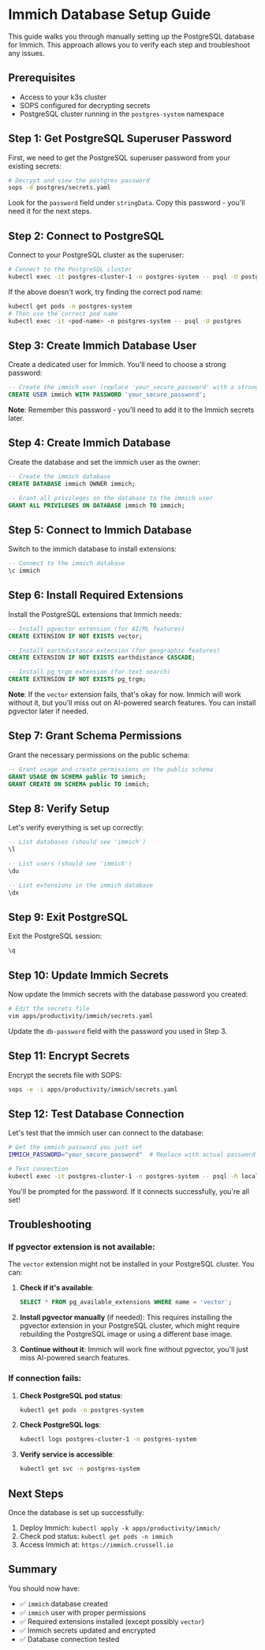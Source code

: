 # Immich Database Setup Guide

This guide walks you through manually setting up the PostgreSQL database for Immich. This approach allows you to verify each step and troubleshoot any issues.

## Prerequisites

- Access to your k3s cluster
- SOPS configured for decrypting secrets
- PostgreSQL cluster running in the `postgres-system` namespace

## Step 1: Get PostgreSQL Superuser Password

First, we need to get the PostgreSQL superuser password from your existing secrets:

```bash
# Decrypt and view the postgres password
sops -d postgres/secrets.yaml
```

Look for the `password` field under `stringData`. Copy this password - you'll need it for the next steps.

## Step 2: Connect to PostgreSQL

Connect to your PostgreSQL cluster as the superuser:

```bash
# Connect to the PostgreSQL cluster
kubectl exec -it postgres-cluster-1 -n postgres-system -- psql -U postgres
```

If the above doesn't work, try finding the correct pod name:
```bash
kubectl get pods -n postgres-system
# Then use the correct pod name
kubectl exec -it <pod-name> -n postgres-system -- psql -U postgres
```

## Step 3: Create Immich Database User

Create a dedicated user for Immich. You'll need to choose a strong password:

```sql
-- Create the immich user (replace 'your_secure_password' with a strong password)
CREATE USER immich WITH PASSWORD 'your_secure_password';
```

**Note**: Remember this password - you'll need to add it to the Immich secrets later.

## Step 4: Create Immich Database

Create the database and set the immich user as the owner:

```sql
-- Create the immich database
CREATE DATABASE immich OWNER immich;

-- Grant all privileges on the database to the immich user
GRANT ALL PRIVILEGES ON DATABASE immich TO immich;
```

## Step 5: Connect to Immich Database

Switch to the immich database to install extensions:

```sql
-- Connect to the immich database
\c immich
```

## Step 6: Install Required Extensions

Install the PostgreSQL extensions that Immich needs:

```sql
-- Install pgvector extension (for AI/ML features)
CREATE EXTENSION IF NOT EXISTS vector;

-- Install earthdistance extension (for geographic features)
CREATE EXTENSION IF NOT EXISTS earthdistance CASCADE;

-- Install pg_trgm extension (for text search)
CREATE EXTENSION IF NOT EXISTS pg_trgm;
```

**Note**: If the `vector` extension fails, that's okay for now. Immich will work without it, but you'll miss out on AI-powered search features. You can install pgvector later if needed.

## Step 7: Grant Schema Permissions

Grant the necessary permissions on the public schema:

```sql
-- Grant usage and create permissions on the public schema
GRANT USAGE ON SCHEMA public TO immich;
GRANT CREATE ON SCHEMA public TO immich;
```

## Step 8: Verify Setup

Let's verify everything is set up correctly:

```sql
-- List databases (should see 'immich')
\l

-- List users (should see 'immich')
\du

-- List extensions in the immich database
\dx
```

## Step 9: Exit PostgreSQL

Exit the PostgreSQL session:

```sql
\q
```

## Step 10: Update Immich Secrets

Now update the Immich secrets with the database password you created:

```bash
# Edit the secrets file
vim apps/productivity/immich/secrets.yaml
```

Update the `db-password` field with the password you used in Step 3.

## Step 11: Encrypt Secrets

Encrypt the secrets file with SOPS:

```bash
sops -e -i apps/productivity/immich/secrets.yaml
```

## Step 12: Test Database Connection

Let's test that the immich user can connect to the database:

```bash
# Get the immich password you just set
IMMICH_PASSWORD="your_secure_password"  # Replace with actual password

# Test connection
kubectl exec -it postgres-cluster-1 -n postgres-system -- psql -h localhost -U immich -d immich -c "SELECT version();"
```

You'll be prompted for the password. If it connects successfully, you're all set!

## Troubleshooting

### If pgvector extension is not available:

The `vector` extension might not be installed in your PostgreSQL cluster. You can:

1. **Check if it's available**:
   ```sql
   SELECT * FROM pg_available_extensions WHERE name = 'vector';
   ```

2. **Install pgvector manually** (if needed):
   This requires installing the pgvector extension in your PostgreSQL cluster, which might require rebuilding the PostgreSQL image or using a different base image.

3. **Continue without it**: Immich will work fine without pgvector, you'll just miss AI-powered search features.

### If connection fails:

1. **Check PostgreSQL pod status**:
   ```bash
   kubectl get pods -n postgres-system
   ```

2. **Check PostgreSQL logs**:
   ```bash
   kubectl logs postgres-cluster-1 -n postgres-system
   ```

3. **Verify service is accessible**:
   ```bash
   kubectl get svc -n postgres-system
   ```

## Next Steps

Once the database is set up successfully:

1. Deploy Immich: `kubectl apply -k apps/productivity/immich/`
2. Check pod status: `kubectl get pods -n immich`
3. Access Immich at: `https://immich.crussell.io`

## Summary

You should now have:
- ✅ `immich` database created
- ✅ `immich` user with proper permissions
- ✅ Required extensions installed (except possibly `vector`)
- ✅ Immich secrets updated and encrypted
- ✅ Database connection tested 